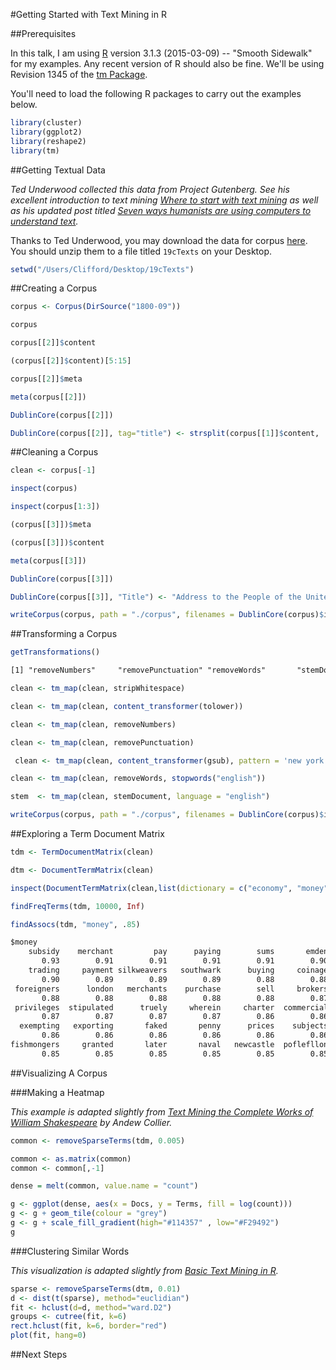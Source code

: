 #Getting Started with Text Mining in R

##Prerequisites

In this talk, I am using [R]( https://www.r-project.org/) version 3.1.3 (2015-03-09) -- "Smooth Sidewalk" for my examples. Any recent version of R should also be fine. We'll be using Revision 1345 of the [tm Package](http://tm.r-forge.r-project.org/).

You'll need to load the following R packages to carry out the examples below.

```R
library(cluster)  
library(ggplot2)
library(reshape2)
library(tm)
```

##Getting Textual Data

*Ted Underwood collected this data from Project Gutenberg. See his excellent introduction to text mining [Where to start with text mining](http://tedunderwood.com/2012/08/14/where-to-start-with-text-mining/) as well as his updated post titled [Seven ways humanists are using computers to understand text](http://tedunderwood.com/2015/06/04/seven-ways-humanists-are-using-computers-to-understand-text/).*

Thanks to Ted Underwood, you may download the data for corpus [here](https://dl.dropbox.com/u/4713959/JDH%20article/19cTexts.zip). You should unzip them to a file titled ```19cTexts``` on your Desktop.

```R
setwd("/Users/Clifford/Desktop/19cTexts")
```

##Creating a Corpus


```R
corpus <- Corpus(DirSource("1800-09"))
```

```R
corpus
```

```R
corpus[[2]]$content
```

```R
(corpus[[2]]$content)[5:15]
```

```R
corpus[[2]]$meta
```

```R
meta(corpus[[2]])
```

```R
DublinCore(corpus[[2]])
```

```R 
DublinCore(corpus[[2]], tag="title") <- strsplit(corpus[[1]]$content, '\t')[[2]][14]
```

##Cleaning a Corpus

```R
clean <- corpus[-1]
```

```R
inspect(corpus)
```

```R
inspect(corpus[1:3])
```

```R
(corpus[[3]])$meta
```

```R
(corpus[[3]])$content
```

```R
meta(corpus[[3]])
```

```R
DublinCore(corpus[[3]])
```

```R
DublinCore(corpus[[3]], "Title") <- "Address to the People of the United States on the Policy of Maintaining Permanent Navy"
```

```R
writeCorpus(corpus, path = "./corpus", filenames = DublinCore(corpus)$identifier)
```

##Transforming a Corpus

```R
getTransformations()
```

```txt
[1] "removeNumbers"     "removePunctuation" "removeWords"       "stemDocument"      "stripWhitespace"
```

```R
clean <- tm_map(clean, stripWhitespace)
```

```R
clean <- tm_map(clean, content_transformer(tolower))
```

```R
clean <- tm_map(clean, removeNumbers)
```

```R
clean <- tm_map(clean, removePunctuation)
```

```R
 clean <- tm_map(clean, content_transformer(gsub), pattern = 'new york', replacement = 'newyork')
```

```R
clean <- tm_map(clean, removeWords, stopwords("english"))
```

```R
stem  <- tm_map(clean, stemDocument, language = "english")  
```

```R
writeCorpus(corpus, path = "./corpus", filenames = DublinCore(corpus)$identifier)
```

##Exploring a Term Document Matrix

```R
tdm <- TermDocumentMatrix(clean)
```

```R
dtm <- DocumentTermMatrix(clean)
```


```R
inspect(DocumentTermMatrix(clean,list(dictionary = c("economy", "money", "finance", "debt", "income", "expenditures", "bonds", "stocks"))))
```

```R
findFreqTerms(tdm, 10000, Inf)
```

```R
findAssocs(tdm, "money", .85)
```

```txt
$money
    subsidy    merchant         pay      paying        sums       emden     packers        paid 
       0.93        0.91        0.91        0.91        0.91        0.90        0.90        0.90 
    trading     payment silkweavers   southwark      buying     coinage      coined     foreign 
       0.90        0.89        0.89        0.89        0.88        0.88        0.88        0.88 
 foreigners      london   merchants    purchase        sell     brokers    licences       ports 
       0.88        0.88        0.88        0.88        0.88        0.87        0.87        0.87 
 privileges  stipulated      truely     wherein     charter  commercial     enacted     england 
       0.87        0.87        0.87        0.87        0.86        0.86        0.86        0.86 
  exempting   exporting       faked       penny      prices    subjects    commerce       duely 
       0.86        0.86        0.86        0.86        0.86        0.86        0.85        0.85 
fishmongers     granted       later       naval   newcastle  poflefllon     selling thenceforth 
       0.85        0.85        0.85        0.85        0.85        0.85        0.85        0.85 
```

##Visualizing A Corpus

###Making a Heatmap

*This example is adapted slightly from [Text Mining the Complete Works of William Shakespeare](http://www.exegetic.biz/blog/2013/09/text-mining-the-complete-works-of-william-shakespeare/) by Andew Collier.*

```R
common <- removeSparseTerms(tdm, 0.005)
```

```R
common <- as.matrix(common)
common <- common[,-1]
```

```R
dense = melt(common, value.name = "count")
```

```R
g <- ggplot(dense, aes(x = Docs, y = Terms, fill = log(count)))
g <- g + geom_tile(colour = "grey") 
g <- g + scale_fill_gradient(high="#114357" , low="#F29492")
g
```

###Clustering Similar Words

*This visualization is adapted slightly from [Basic Text Mining in R](https://rstudio-pubs-static.s3.amazonaws.com/31867_8236987cf0a8444e962ccd2aec46d9c3.html).*

```R
sparse <- removeSparseTerms(dtm, 0.01)
d <- dist(t(sparse), method="euclidian")   
fit <- hclust(d=d, method="ward.D2")
groups <- cutree(fit, k=6)
rect.hclust(fit, k=6, border="red") 
plot(fit, hang=0)
```

##Next Steps
